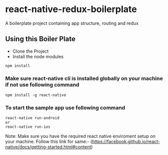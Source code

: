 # react-native-redux-boilerplate
A boilerplate project containing app structure, routing and redux 

## Using this Boiler Plate

* Clone the Project
* Install the node modules

```
npm install
```

### Make sure react-native cli is installed globally on your machine if not use following command

```
npm install -g react-native
```

### To start the sample app use following command

```
react-native run-android
or
react-native run-ios
```

Note: Make sure you have the required react native enviroment setup on your machine.
Follow this link for same:-
(https://facebook.github.io/react-native/docs/getting-started.html#content)

